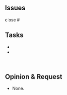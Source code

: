 <!-- #[이슈번호] 작성 -->
## Issues 
close #
<br />

<!-- 작업내용 리스트를 작성 -->
## Tasks
- 
- 
<br />

<!-- PR관련 공유내용이나 리뷰 시 요청사항을 작성(있을시) -->
## Opinion & Request
- None.
